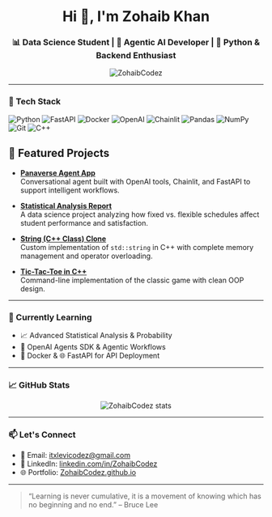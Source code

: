 <h1 align="center">Hi 👋, I'm Zohaib Khan</h1>
<h3 align="center">📊 Data Science Student | 🤖 Agentic AI Developer | 🐍 Python & Backend Enthusiast</h3>

<p align="center">
  <img src="https://komarev.com/ghpvc/?username=ZohaibCodez&label=Profile%20views&color=0e75b6&style=flat" alt="ZohaibCodez" />
</p>

---

### 🧰 Tech Stack

![Python](https://img.shields.io/badge/Python-3776AB?style=for-the-badge&logo=python&logoColor=white)
![FastAPI](https://img.shields.io/badge/FastAPI-005571?style=for-the-badge&logo=fastapi)
![Docker](https://img.shields.io/badge/Docker-2496ED?style=for-the-badge&logo=docker&logoColor=white)
![OpenAI](https://img.shields.io/badge/OpenAI-412991?style=for-the-badge&logo=openai&logoColor=white)
![Chainlit](https://img.shields.io/badge/Chainlit-4B8BBE?style=for-the-badge&logo=python&logoColor=white)
![Pandas](https://img.shields.io/badge/Pandas-150458?style=for-the-badge&logo=pandas&logoColor=white)
![NumPy](https://img.shields.io/badge/NumPy-013243?style=for-the-badge&logo=numpy&logoColor=white)
![Git](https://img.shields.io/badge/Git-F05032?style=for-the-badge&logo=git&logoColor=white)
![C++](https://img.shields.io/badge/C++-00599C?style=for-the-badge&logo=c%2B%2B&logoColor=white)

## 📌 Featured Projects

- **[Panaverse Agent App](https://github.com/ZohaibCodez/panaverse-agent-app)**  
  Conversational agent built with OpenAI tools, Chainlit, and FastAPI to support intelligent workflows.

- **[Statistical Analysis Report](https://github.com/ZohaibCodez/schedule-impact-statistical-analysis)**  
  A data science project analyzing how fixed vs. flexible schedules affect student performance and satisfaction.

- **[String (C++ Class) Clone](https://github.com/ZohaibCodez/text-string-clone)**  
  Custom implementation of `std::string` in C++ with complete memory management and operator overloading.

- **[Tic-Tac-Toe in C++](https://github.com/ZohaibCodez/Tic-Tac-Toe-CPP)**  
  Command-line implementation of the classic game with clean OOP design.

---

### 🚀 Currently Learning

- 📈 Advanced Statistical Analysis & Probability  
- 🤖 OpenAI Agents SDK & Agentic Workflows  
- 🐳 Docker & 🌐 FastAPI for API Deployment  

---

### 📈 GitHub Stats

<p align="center">
  <img src="https://github-readme-stats.vercel.app/api?username=ZohaibCodez&show_icons=true&theme=github_dark" alt="ZohaibCodez stats" />
</p>

---

### 📫 Let's Connect

- 📧 Email: [itxlevicodez@gmail.com](mailto:itxlevicodez@gmail.com)  
- 💼 LinkedIn: [linkedin.com/in/ZohaibCodez](https://linkedin.com/in/ZohaibCodez)  
- 🌐 Portfolio: [ZohaibCodez.github.io](https://github.com/ZohaibCodez)

---

> “Learning is never cumulative, it is a movement of knowing which has no beginning and no end.” – Bruce Lee
